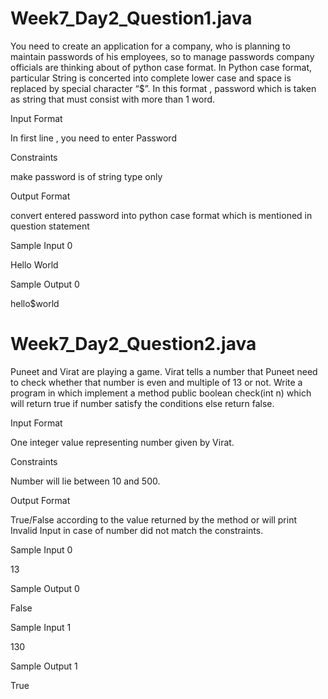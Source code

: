 # Week7_Day2_Question1.java

You need to create an application for a company, who is planning to maintain passwords of his employees, so to manage passwords company officials are thinking about of python case format. In Python case format, particular String is concerted into complete lower case and space is replaced by special character “$”. In this format , password which is taken as string that must consist with more than 1 word.

Input Format

In first line , you need to enter Password

Constraints

make password is of string type only

Output Format

convert entered password into python case format which is mentioned in question statement

Sample Input 0

Hello World

Sample Output 0

hello$world


# Week7_Day2_Question2.java

Puneet and Virat are playing a game. Virat tells a number that Puneet need to check whether that number is even and multiple of 13 or not. Write a program in which implement a method public boolean check(int n) which will return true if number satisfy the conditions else return false.

Input Format

One integer value representing number given by Virat.

Constraints

Number will lie between 10 and 500.

Output Format

True/False according to the value returned by the method or will print Invalid Input in case of number did not match the constraints.

Sample Input 0

13

Sample Output 0

False

Sample Input 1

130

Sample Output 1

True
